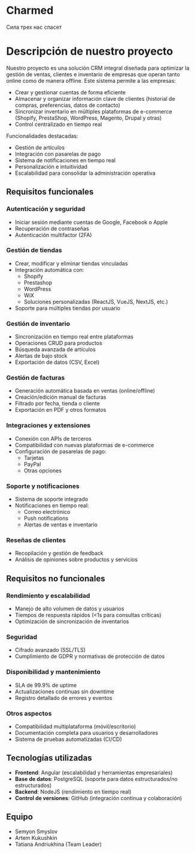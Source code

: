 # Charmed
Сила трех нас спасет

# Descripción de nuestro proyecto

Nuestro proyecto es una solución CRM integral diseñada para optimizar la gestión de ventas, clientes e inventario de empresas que operan tanto online como de manera offline. Este sistema permite a las empresas:

- Crear y gestionar cuentas de forma eficiente
- Almacenar y organizar información clave de clientes (historial de compras, preferencias, datos de contacto)
- Sincronizar inventario en múltiples plataformas de e-commerce (Shopify, PrestaShop, WordPress, Magento, Drupal y otras)
- Control centralizado en tiempo real

Funcionalidades destacadas:
- Gestión de artículos
- Integración con pasarelas de pago
- Sistema de notificaciones en tiempo real
- Personalización e intuitividad
- Escalabilidad para consolidar la administración operativa

## Requisitos funcionales

### Autenticación y seguridad
- Iniciar sesión mediante cuentas de Google, Facebook o Apple
- Recuperación de contraseñas
- Autenticación multifactor (2FA)

### Gestión de tiendas
- Crear, modificar y eliminar tiendas vinculadas
- Integración automática con:
  - Shopify
  - Prestashop
  - WordPress
  - WiX
  - Soluciones personalizadas (ReactJS, VueJS, NextJS, etc.)
- Soporte para múltiples tiendas por usuario

### Gestión de inventario
- Sincronización en tiempo real entre plataformas
- Operaciones CRUD para productos
- Búsqueda avanzada de artículos
- Alertas de bajo stock
- Exportación de datos (CSV, Excel)

### Gestión de facturas
- Generación automática basada en ventas (online/offline)
- Creación/edición manual de facturas
- Filtrado por fecha, tienda o cliente
- Exportación en PDF y otros formatos

### Integraciones y extensiones
- Conexión con APIs de terceros
- Compatibilidad con nuevas plataformas de e-commerce
- Configuración de pasarelas de pago:
  - Tarjetas
  - PayPal
  - Otras opciones

### Soporte y notificaciones
- Sistema de soporte integrado
- Notificaciones en tiempo real:
  - Correo electrónico
  - Push notifications
  - Alertas de ventas e inventario

### Reseñas de clientes
- Recopilación y gestión de feedback
- Análisis de opiniones sobre productos y servicios

## Requisitos no funcionales

### Rendimiento y escalabilidad
- Manejo de alto volumen de datos y usuarios
- Tiempos de respuesta rápidos (<1s para consultas críticas)
- Optimización de sincronización de inventarios

### Seguridad
- Cifrado avanzado (SSL/TLS)
- Cumplimiento de GDPR y normativas de protección de datos

### Disponibilidad y mantenimiento
- SLA de 99.9% de uptime
- Actualizaciones continuas sin downtime
- Registro detallado de errores y eventos

### Otros aspectos
- Compatibilidad multiplataforma (móvil/escritorio)
- Documentación completa para usuarios y desarrolladores
- Sistema de pruebas automatizadas (CI/CD)

## Tecnologías utilizadas

- **Frontend**: Angular (escalabilidad y herramientas empresariales)
- **Base de datos**: PostgreSQL (soporte para datos estructurados/no estructurados)
- **Backend**: NodeJS (rendimiento en tiempo real)
- **Control de versiones**: GitHub (integración continua y colaboración)

## Equipo

- Semyon Smyslov
- Artem Kukushkin
- Tatiana Andriukhina (Team Leader)
